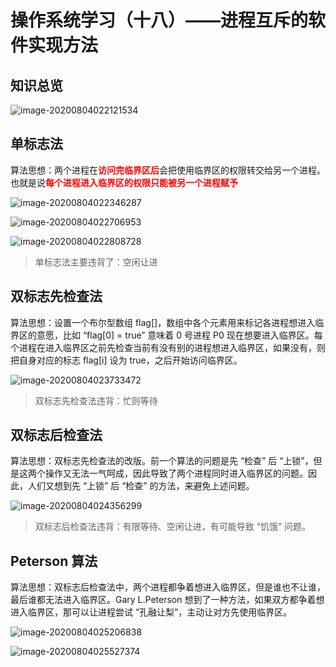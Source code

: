 # 操作系统学习（十八）——进程互斥的软件实现方法

## 知识总览

![image-20200804022121534](F:\笔记\操作系统\assets\操作系统学习（十八）.png)

## 单标志法

算法思想：两个进程在<font color="red">**访问完临界区后**</font>会把使用临界区的权限转交给另一个进程。也就是说<font color="red">**每个进程进入临界区的权限只能被另一个进程赋予**</font>

![image-20200804022346287](F:\笔记\操作系统\assets\操作系统学习（十八）-2.png)

![image-20200804022706953](F:\笔记\操作系统\assets\操作系统学习（十八）-3.png)

![image-20200804022808728](F:\笔记\操作系统\assets\操作系统学习（十八）-4.png)

> 单标志法主要违背了：空闲让进

## 双标志先检查法

算法思想：设置一个布尔型数组 flag[]，数组中各个元素用来标记各进程想进入临界区的意愿，比如 “flag[0] = true” 意味着 0 号进程 P0 现在想要进入临界区。每个进程在进入临界区之前先检查当前有没有别的进程想进入临界区，如果没有，则把自身对应的标志 flag[i] 设为 true，之后开始访问临界区。

![image-20200804023733472](F:\笔记\操作系统\assets\操作系统学习（十八）-5.png)

> 双标志先检查法违背：忙则等待

## 双标志后检查法

算法思想：双标志先检查法的改版。前一个算法的问题是先 “检查” 后 “上锁”，但是这两个操作又无法一气呵成，因此导致了两个进程同时进入临界区的问题。因此，人们又想到先 “上锁” 后 “检查” 的方法，来避免上述问题。

![image-20200804024356299](F:\笔记\操作系统\assets\操作系统学习（十八）-6.png)

> 双标志后检查法违背：有限等待、空闲让进，有可能导致 “饥饿” 问题。

## Peterson 算法

算法思想：双标志后检查法中，两个进程都争着想进入临界区，但是谁也不让谁，最后谁都无法进入临界区。Gary L.Peterson 想到了一种方法，如果双方都争着想进入临界区，那可以让进程尝试 “孔融让梨”，主动让对方先使用临界区。

![image-20200804025206838](F:\笔记\操作系统\assets\操作系统学习（十八）-7.png)

![image-20200804025527374](F:\笔记\操作系统\assets\操作系统学习（十八）-8.png)